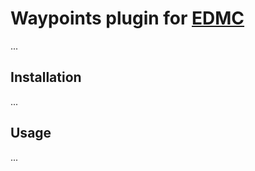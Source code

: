 # Waypoints plugin for [EDMC](https://github.com/Marginal/EDMarketConnector/wiki)

...

## Installation

...

## Usage

...

